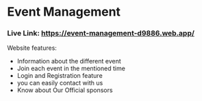 # Event Management

### Live Link: https://event-management-d9886.web.app/

Website features:

- Information about the different event
- Join each event in the mentioned time
- Login and Registration feature
- you can easily contact with us
- Know about Our Official sponsors
